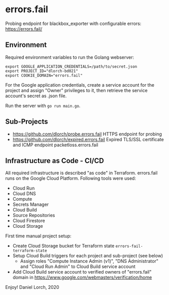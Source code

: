 errors.fail
===========

Probing endpoint for blackbox_exporter with configurable errors: https://errors.fail/

Environment
-----------

Required environment variables to run the Golang webserver:

```
export GOOGLE_APPLICATION_CREDENTIALS=/path/to/secret.json
export PROJECT_ID="dlorch-bd021"
export COOKIE_DOMAIN="errors.fail"
```

For the Google application credentials, create a service account for the project and
assign "Owner" privileges to it, then retrieve the service account's secret as .json
file.

Run the server with ```go run main.go```.

Sub-Projects
------------

* https://github.com/dlorch/probe.errors.fail HTTPS endpoint for probing
* https://github.com/dlorch/expired.errors.fail Expired TLS/SSL certificate and ICMP endpoint packetloss.errors.fail

Infrastructure as Code - CI/CD
------------------------------

All required infrastructure is described "as code" in Terraform. errors.fail runs on
the Google Cloud Platform. Following tools were used:
* Cloud Run
* Cloud DNS
* Compute
* Secrets Manager
* Cloud Build
* Source Repositories
* Cloud Firestore
* Cloud Storage

First time manual project setup:
* Create Cloud Storage bucket for Terraform state ```errors-fail-terraform-state```
* Setup Cloud Build triggers for each project and sub-project (see below)
  * Assign roles "Compute Instance Admin (v1)", "DNS Administrator" and "Cloud Run Admin" to Cloud Build service account
* Add Cloud Build service account to verified owners of "errors.fail" domain in https://www.google.com/webmasters/verification/home

Enjoy! Daniel Lorch, 2020
